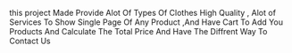 this project Made Provide Alot Of Types Of Clothes High Quality , Alot of Services To Show Single Page Of Any Product ,And Have Cart To Add You Products And Calculate The Total Price And Have The Diffrent Way To Contact Us
